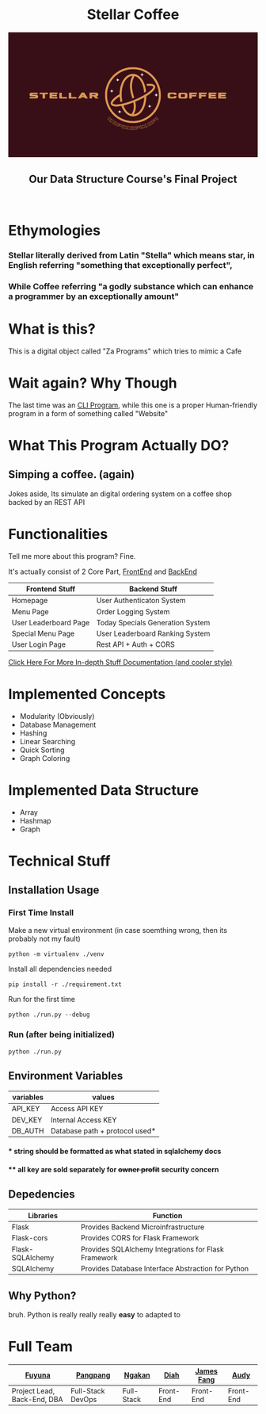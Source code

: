 <h1 align="center">Stellar Coffee</h1>
<img src="./docs/StellarCoffee2.png"> 
<h2 align="center">Our Data Structure Course's Final Project</h2>
</br>

# Ethymologies
### Stellar literally derived from Latin "Stella" which means star, in English referring "something that exceptionally perfect", 
### While Coffee referring "a godly substance which can enhance a programmer by an exceptionally amount"

# What is this?
This is a digital object called "Za Programs" which tries to mimic a Cafe

# Wait again? Why Though
The last time was an [CLI Program](https://github.com/nmluci/KisatenSim), while this one is a proper Human-friendly program in a form of something called "Website"

# What This Program Actually DO?
## Simping a coffee. (again)
Jokes aside, Its simulate an digital ordering system on a coffee shop backed by an REST API

# Functionalities
Tell me more about this program? Fine.

It's actually consist of 2 Core Part, [FrontEnd](https://github.com/kompiangg/StellarCoffeeFE) and [BackEnd](https://github.com/nmluci/StellarCoffee) 


| Frontend Stuff        | Backend Stuff                    |
------------------------|-----------------------------------
| Homepage              | User Authenticaton System        |
| Menu Page             | Order Logging System             |
| User Leaderboard Page | Today Specials Generation System |
| Special Menu Page     | User Leaderboard Ranking System  |
| User Login Page       | Rest API + Auth + CORS           |

[Click Here For More In-depth Stuff Documentation (and cooler style)](./docs/modulesBreakdown.md)

# Implemented Concepts
- Modularity (Obviously)
- Database Management
- Hashing
- Linear Searching
- Quick Sorting
- Graph Coloring

# Implemented Data Structure
- Array
- Hashmap
- Graph

# Technical Stuff
## Installation Usage
### First Time Install
Make a new virtual environment (in case soemthing wrong, then its probably not my fault)
```
python -m virtualenv ./venv
```
Install all dependencies needed
```
pip install -r ./requirement.txt
```

Run for the first time
```
python ./run.py --debug
```

### Run (after being initialized)
```
python ./run.py
```

## Environment Variables
| variables | values                         |
------------|---------------------------------
| API_KEY   | Access API KEY                 | 
| DEV_KEY   | Internal Access KEY            | 
| DB_AUTH   | Database path + protocol used* |

#### * string should be formatted as what stated in sqlalchemy docs
#### ** all key are sold separately for ~~owner profit~~ security concern
## Depedencies
| Libraries        | Function                                             | 
-------------------|-------------------------------------------------------
| Flask            | Provides Backend Microinfrastructure                 |
| Flask-cors       | Provides CORS for Flask Framework                    |
| Flask-SQLAlchemy | Provides SQLAlchemy Integrations for Flask Framework |
| SQLAlchemy       | Provides Database Interface Abstraction for Python   |

## Why Python?
bruh. Python is really really really **easy** to adapted to

# Full Team
| [Fuyuna](https://github.com/nmluci) | [Pangpang](https://github.com/kompiangg) | [Ngakan](https://github.com/NgakanWidyasprana) | [Diah](https://github.com/diahpramesti) | [James Fang](https://github.com/jamesfangyauw) | [Audy](https://github.com/diahpramesti) | 
--------------------------------------|------------------------------------------|------------------------------------------------|-----------------------------------------|------------------------------------------------|------------------------------------------
| Project Lead, Back-End, DBA         | Full-Stack DevOps                        | Full-Stack                                     | Front-End                               | Front-End                                      | Front-End        